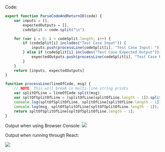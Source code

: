 Code:

```js
export function ParseCodeAndReturnIO(code) {
    var inputs = [],
        expectedOutputs = [],
        codeSplit = code.split("\n")

    for (var i = 0; i < codeSplit.length; i++) {
        if (codeSplit[i].includes("Test Case Input")) {
            inputs.push(processLine(codeSplit[i], "Test Case Input: "))
        } else if (codeSplit[i].includes("Test Case Expected Output")){
            expectedOutputs.push(processLine(codeSplit[i], "Test Case Expected Output: "))
        }
    }
    return [inputs, expectedOutputs]
}

function processLine(lineOfCode, msg) {
    // NOTE: This will break in multi-line string prints
    var splitOfLine = lineOfCode.split(msg)
    var spltOfSplitOfLine = (splitOfLine[splitOfLine.length - 1]).split("\n")
    console.log(spltOfSplitOfLine, splitOfLine[splitOfLine.length - 1])
    console.log(msg, spltOfSplitOfLine[spltOfSplitOfLine.length - 1]);
    return spltOfSplitOfLine[spltOfSplitOfLine.length - 1];
}
```

Output when using Browser Console:
<img src="./Screenshot 2025-10-10 at 11.23.48 PM.png" />

Output when running through React:

<img src="./Screenshot 2025-10-10 at 11.23.57 PM.png" />